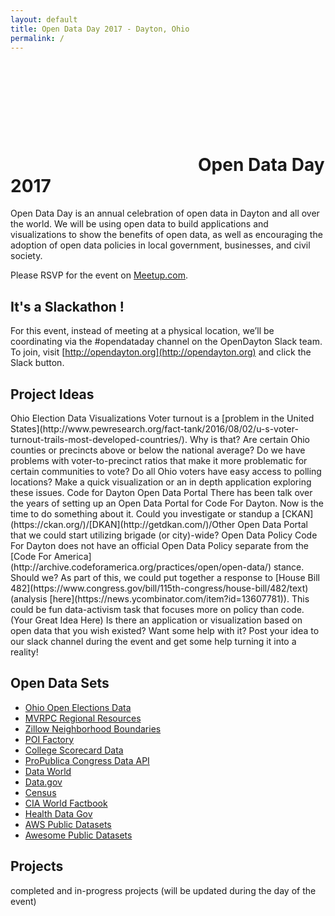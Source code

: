 ```yaml
---
layout: default
title: Open Data Day 2017 - Dayton, Ohio
permalink: /
---
```


# <svg class="odd-h1"><use xlink:href="#odd-nostyle" /></svg>Open Data Day 2017
Open Data Day is an annual celebration of open data in Dayton and all over
the world. We will be using open data to build applications and visualizations
to show the benefits of open data, as well as encouraging the adoption of open
data policies in local government, businesses, and civil society.

Please RSVP for the event on <i class="fa fa-meetup"></i>[Meetup.com](https://www.meetup.com/Code-for-Dayton/events/237417370/).

## It's a Slackathon <i class="fa fa-slack"></i>!
For this event, instead of meeting at a physical location, we’ll be
coordinating via the #opendataday channel on the OpenDayton Slack team. To
join, visit [http://opendayton.org](http://opendayton.org) and click the <i class="fa fa-slack"></i> Slack button.

## Project Ideas
<span class="ideas">
    <span class="idea">
        <span class="idea__title">Ohio Election Data Visualizations</span>
        Voter turnout is a
        [problem in the United States](http://www.pewresearch.org/fact-tank/2016/08/02/u-s-voter-turnout-trails-most-developed-countries/).
        Why is that? Are certain Ohio counties or precincts above or below the national average?
        Do we have problems with voter-to-precinct ratios that make it more problematic for certain
        communities to vote? Do all Ohio voters have easy access to polling locations? Make a quick
        visualization or an in depth application exploring these issues.
    </span>
    <span class="idea">
        <span class="idea__title">Code for Dayton Open Data Portal</span>
        There has been talk over the years of setting up an Open Data Portal for Code For Dayton. Now is the time to do something about it. Could you investigate or standup a [CKAN](https://ckan.org/)/[DKAN](http://getdkan.com/)/Other Open Data Portal that we could start utilizing brigade (or city)-wide?
    </span>
    <span class="idea">
        <span class="idea__title">Open Data Policy</span>
        Code For Dayton does not have an official Open Data Policy separate from the [Code For America](http://archive.codeforamerica.org/practices/open/open-data/) stance. Should we?
        As part of this, we could put together a response to [House Bill 482](https://www.congress.gov/bill/115th-congress/house-bill/482/text) (analysis [here](https://news.ycombinator.com/item?id=13607781)). This could be fun data-activism task that focuses more on policy than code.
    </span>
    <span class="idea">
        <span class="idea__title">(Your Great Idea Here)</span>
        Is there an application or visualization based on open data that you wish existed? Want some help with it? Post your
        idea to our slack channel during the event and get some help turning it into a reality!
    </span>
</span>


## Open Data Sets
* [Ohio Open Elections Data](https://github.com/openelections/openelections-data-oh)
* [MVRPC Regional Resources](http://mvrpc.maps.arcgis.com/home/group.html?owner=tharner%40mvrpc.org&title=MVRPC%20Regional%20Resources&focus=all&q=)
* [Zillow Neighborhood Boundaries](https://www.zillow.com/howto/api/neighborhood-boundaries.htm)
* [POI Factory](http://www.poi-factory.com/)
* [College Scorecard Data](https://collegescorecard.ed.gov/data/)
* [ProPublica Congress Data API](https://propublica.github.io/congress-api-docs)
* [Data World](https://data.world/)
* [Data.gov](https://www.data.gov/)
* [Census](http://www.census.gov/data.html)
* [CIA World Factbook](https://www.cia.gov/library/publications/the-world-factbook/)
* [Health Data Gov](https://www.healthdata.gov/)
* [AWS Public Datasets](https://aws.amazon.com/datasets/)
* [Awesome Public Datasets](https://github.com/caesar0301/awesome-public-datasets)

## Projects
completed and in-progress projects (will be updated during the day of the event)
